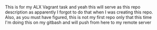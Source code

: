 This is for my ALX Vagrant task and yeah this will serve as this repo description as apparently I forgot to do that when I was creating this repo. Also, as you must have figured, this is not my first repo only that this time I'm doing this on my gitbash and will push from here to my remote server
